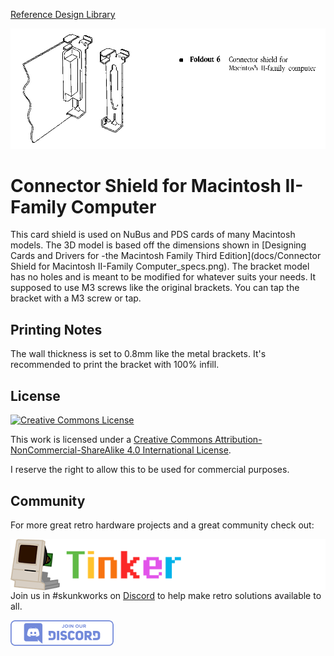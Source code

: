 [Reference Design Library](https://github.com/alxlab-zone66x/Reference_Design_Library)

<img src="docs/Connector Shield for Macintosh II-Family Computer.png" alt="Mac DB15 to VGA v 1.0" />

# Connector Shield for Macintosh II-Family Computer

This card shield is used on NuBus and PDS cards of many Macintosh models. The 3D model is based off the dimensions shown in [Designing Cards and Drivers for -the Macintosh Family Third Edition](docs/Connector Shield for Macintosh II-Family Computer_specs.png). The bracket model has no holes and is meant to be modified for whatever suits your needs. It supposed to use M3 screws like the original brackets. You can tap the bracket with a M3 screw or tap.



## Printing Notes

The wall thickness is set to 0.8mm like the metal brackets. It's recommended to print the bracket with 100% infill.



## License

<a rel="license" href="http://creativecommons.org/licenses/by-nc-sa/4.0/"><img alt="Creative Commons License" style="border-width:0" src="https://i.creativecommons.org/l/by-nc-sa/4.0/88x31.png" /></a>

This work is licensed under a <a rel="license" href="http://creativecommons.org/licenses/by-nc-sa/4.0/">Creative Commons Attribution-NonCommercial-ShareAlike 4.0 International License</a>.

I reserve the right to allow this to be used for commercial purposes.



## Community

For more great retro hardware projects and a great community check out:

[<img src="../docs/tinker_different_sat_rev_600.png" alt="Tinker Different" style="float: left;" />](https://tinkerdifferent.com/)









Join us in #skunkworks on [Discord](https://discord.gg/GKcvtgU7P9) to help make retro solutions available to all.

[<img src="../docs/discordbanner.png" alt="Discord Open Retro SCSI skunkworks" style="float: left;" />](https://discord.gg/GKcvtgU7P9)





